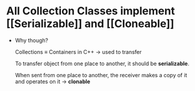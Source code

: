 # All Collection Classes implement [[Serializable]] and [[Cloneable]]

- Why though?

    Collections $\equiv$ Containers in C++ → used to transfer

    To transfer object from one place to another, it should be **serializable**.

    When sent from one place to another, the receiver makes a copy of it and operates on it → **clonable**
